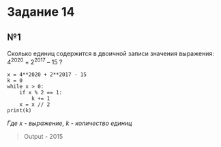 # Задание 14
## №1

Сколько единиц содержится в двоичной записи значения выражения: 4<sup>2020</sup> + 2<sup>2017</sup> – 15 ?

```
x = 4**2020 + 2**2017 - 15
k = 0
while x > 0:
    if x % 2 == 1:
        k += 1
    x = x // 2
print(k)
```
<i>Где x - выражение, k - количество единиц</i>
> Output - 2015
